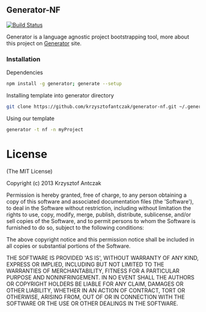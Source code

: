 ## Generator-NF

[![Build Status](https://travis-ci.org/krzysztofantczak/generator-nf.png)](https://travis-ci.org/krzysztofantczak/generator-nf)

Generator is a language agnostic project bootstrapping tool, more about this project on [Generator](https://github.com/thisandagain/generator) site.

### Installation

Dependencies

```bash
npm install -g generator; generate --setup
```

Installing template into generator directory

```bash
git clone https://github.com/krzysztofantczak/generator-nf.git ~/.generator/nf
```

Using our template

```bash
generator -t nf -n myProject
```

# License

(The MIT License)

Copyright (c) 2013 Krzysztof Antczak

Permission is hereby granted, free of charge, to any person obtaining
a copy of this software and associated documentation files (the
'Software'), to deal in the Software without restriction, including
without limitation the rights to use, copy, modify, merge, publish,
distribute, sublicense, and/or sell copies of the Software, and to
permit persons to whom the Software is furnished to do so, subject to
the following conditions:

The above copyright notice and this permission notice shall be
included in all copies or substantial portions of the Software.

THE SOFTWARE IS PROVIDED 'AS IS', WITHOUT WARRANTY OF ANY KIND,
EXPRESS OR IMPLIED, INCLUDING BUT NOT LIMITED TO THE WARRANTIES OF
MERCHANTABILITY, FITNESS FOR A PARTICULAR PURPOSE AND NONINFRINGEMENT.
IN NO EVENT SHALL THE AUTHORS OR COPYRIGHT HOLDERS BE LIABLE FOR ANY
CLAIM, DAMAGES OR OTHER LIABILITY, WHETHER IN AN ACTION OF CONTRACT,
TORT OR OTHERWISE, ARISING FROM, OUT OF OR IN CONNECTION WITH THE
SOFTWARE OR THE USE OR OTHER DEALINGS IN THE SOFTWARE.
